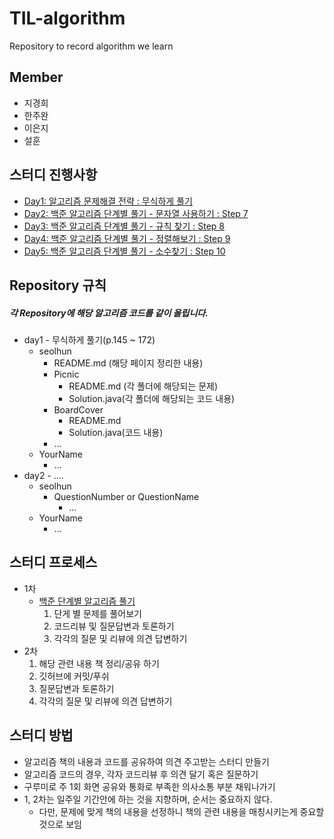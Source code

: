 # TIL-algorithm
Repository to record algorithm we learn

## Member
- 지경희
- 한주완
- 이은지
- 설훈

## 스터디 진행사항
- [Day1: 알고리즘 문제해결 전략 : 무식하게 풀기](https://github.com/Seolhun/TIL-algorithm/tree/master/day1/)
- [Day2: 백준 알고리즘 단계별 풀기 - 문자열 사용하기 : Step 7](https://github.com/Seolhun/TIL-algorithm/tree/master/day2/)
- [Day3: 백준 알고리즘 단계별 풀기 - 규칙 찾기 : Step 8](https://github.com/Seolhun/TIL-algorithm/tree/master/day3/)
- [Day4: 백준 알고리즘 단계별 풀기 - 정렬해보기 : Step 9](https://github.com/Seolhun/TIL-algorithm/tree/master/day4/)
- [Day5: 백준 알고리즘 단계별 풀기 - 소수찾기 : Step 10](https://github.com/Seolhun/TIL-algorithm/tree/master/day5/)

## Repository 규칙
##### 각 Repository에 해당 알고리즘 코드를 같이 올립니다.
- day1 - 무식하게 풀기(p.145 ~ 172)
    - seolhun
        - README.md (해당 페이지 정리한 내용)
        - Picnic
            - README.md (각 폴더에 해당되는 문제)
            - Solution.java(각 폴더에 해당되는 코드 내용)
        - BoardCover
            - README.md
            - Solution.java(코드 내용)
        - ...
    - YourName
        - ...
- day2 - ....
    - seolhun
        - QuestionNumber or QuestionName
            - ...
    - YourName
        - ...

## 스터디 프로세스
- 1차
    - [백준 단계별 알고리즘 풀기](https://www.acmicpc.net/step)
        1. 단게 별 문제를 풀어보기
        2. 코드리뷰 및 질문답변과 토론하기
        3. 각각의 질문 및 리뷰에 의견 답변하기
- 2차
    1. 해당 관련 내용 책 정리/공유 하기
    2. 깃허브에 커밋/푸쉬
    3. 질문답변과 토론하기
    4. 각각의 질문 및 리뷰에 의견 답변하기

## 스터디 방법
- 알고리즘 책의 내용과 코드를 공유하여 의견 주고받는 스터디 만들기
- 알고리즘 코드의 경우, 각자 코드리뷰 후 의견 달기 혹은 질문하기
- 구루미로 주 1회 화면 공유와 통화로 부족한 의사소통 부분 채워나가기
- 1, 2차는 일주일 기간안에 하는 것을 지향하며, 순서는 중요하지 않다.
    - 다만, 문제에 맞게 책의 내용을 선정하니 책의 관련 내용을 매칭시키는게 중요할 것으로 보임
